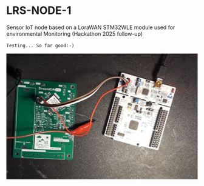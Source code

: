 # LRS-NODE-1

 Sensor IoT node based on a LoraWAN STM32WLE module used for environmental Monitoring (Hackathon 2025 follow-up)

    Testing... So far good:-)

<img src="./Resources/testing.jpeg">
